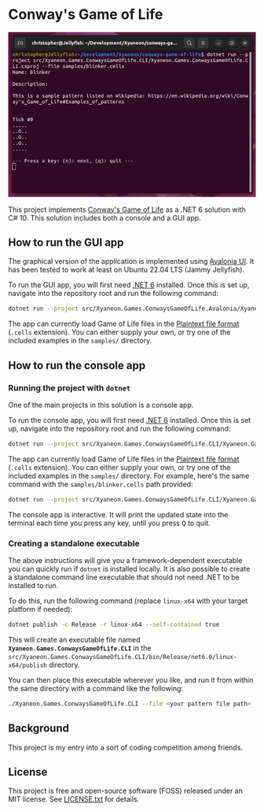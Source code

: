# Conway's Game of Life

![Screenshot of CLI app in Ubuntu Terminal][CLI app screenshot]

This project implements [Conway's Game of Life](https://en.wikipedia.org/wiki/Conway's_Game_of_Life) as a .NET 6 solution with C# 10. This solution includes both a console and a GUI app.

## How to run the GUI app

The graphical version of the application is implemented using [Avalonia UI].
It has been tested to work at least on Ubuntu 22.04 LTS (Jammy Jellyfish).

To run the GUI app, you will first need [.NET 6][Install .NET 6] installed. Once this is set up, navigate into the repository root and run the following command:

```Bash
dotnet run --project src/Xyaneon.Games.ConwaysGameOfLife.Avalonia/Xyaneon.Games.ConwaysGameOfLife.Avalonia.csproj
```

The app can currently load Game of Life files in the [Plaintext file format](https://conwaylife.com/wiki/Plaintext) (`.cells` extension). You can either supply your own, or try one of the included examples in the `samples/` directory.

## How to run the console app

### Running the project with `dotnet`

One of the main projects in this solution is a console app.

To run the console app, you will first need [.NET 6][Install .NET 6] installed. Once this is set up, navigate into the repository root and run the following command:

```Bash
dotnet run --project src/Xyaneon.Games.ConwaysGameOfLife.CLI/Xyaneon.Games.ConwaysGameOfLife.CLI.csproj --file <file_name_here>
```

The app can currently load Game of Life files in the [Plaintext file format](https://conwaylife.com/wiki/Plaintext) (`.cells` extension). You can either supply your own, or try one of the included examples in the `samples/` directory. For example, here's the same command with the `samples/blinker.cells` path provided:

```Bash
dotnet run --project src/Xyaneon.Games.ConwaysGameOfLife.CLI/Xyaneon.Games.ConwaysGameOfLife.CLI.csproj --file samples/blinker.cells
```

The console app is interactive. It will print the updated state into the terminal each time you press any key, until you press <kbd>Q</kbd> to quit.

### Creating a standalone executable

The above instructions will give you a framework-dependent executable you can quickly run if `dotnet` is installed locally. It is also possible to create a standalone command line executable that should not need .NET to be installed to run.

To do this, run the following command (replace `linux-x64` with your target platform if needed):

```Bash
dotnet publish -c Release -r linux-x64 --self-contained true
```

This will create an executable file named **`Xyaneon.Games.ConwaysGameOfLife.CLI`** in the `src/Xyaneon.Games.ConwaysGameOfLife.CLI/bin/Release/net6.0/linux-x64/publish` directory.

You can then place this executable wherever you like, and run it from within the same directory with a command like the following:

```Bash
./Xyaneon.Games.ConwaysGameOfLife.CLI --file <your pattern file path>
```

## Background

This project is my entry into a sort of coding competition among friends.

## License

This project is free and open-source software (FOSS) released under an MIT license. See [LICENSE.txt](https://github.com/Xyaneon/conways-game-of-life/blob/main/LICENSE.txt) for details.


[Avalonia UI]: http://avaloniaui.net/
[CLI app screenshot]: https://github.com/Xyaneon/conways-game-of-life/blob/main/screenshots/cli-screenshot.png
[Install .NET 6]: https://dotnet.microsoft.com/en-us/download/dotnet/6.0
